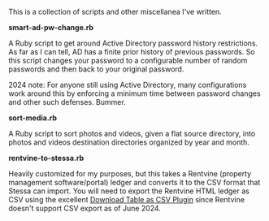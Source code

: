 This is a collection of scripts and other miscellanea I've written.

**smart-ad-pw-change.rb**

A Ruby script to get around Active Directory password history restrictions. As far as I can tell, AD has a finite prior history of previous passwords. So this script changes your password to a configurable number of random passwords and then back to your original password.

2024 note: For anyone still using Active Directory, many configurations work around this by enforcing a minimum time between password changes and other such defenses. Bummer.

**sort-media.rb**

A Ruby script to sort photos and videos, given a flat source directory, into photos and videos destination directories organized by year and month.

**rentvine-to-stessa.rb**

Heavily customized for my purposes, but this takes a Rentvine (property management software/portal) ledger and converts it to the CSV format that Stessa can import.
You will need to export the Rentvine HTML ledger as CSV using the excellent [Download Table as CSV Plugin](https://chromewebstore.google.com/detail/download-table-as-csv/jgeonblahchgiadgojdjilffklaihalj?hl=en) since Rentvine doesn't support CSV export as of June 2024.
